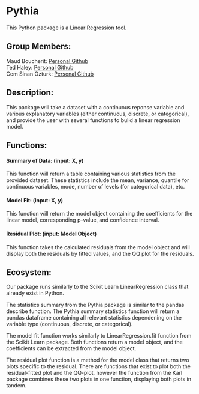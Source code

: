 # Pythia
This Python package is a Linear Regression tool.

## Group Members:
Maud Boucherit:  [Personal Github](https://github.com/MaudBoucherit)  
Ted Haley: [Personal Github](https://github.com/TedHaley)  
Cem Sinan Ozturk:  [Personal Github](https://github.com/cemsinano)  

## Description:
This package will take a dataset with a continuous reponse variable and various explanatory variables (either continuous, discrete, or categorical), and provide the user with several functions to bulid a linear regression model. 

## Functions:  
#### Summary of Data: (input: X, y)    
This function will return a table containing various statistics from the provided dataset. These statistics include the mean, variance, quantile for continuous variables, mode, number of levels (for categorical data), etc. 

#### Model Fit: (input: X, y)  
This function will return the model object containing the coefficients for the linear model, corresponding p-value, and confidence interval.

#### Residual Plot: (input: Model Object) 
This function takes the calculated residuals from the model object and will display both the residuals by fitted values, and the QQ plot for the residuals.

## Ecosystem:
Our package runs similarly to the Scikit Learn LinearRegression class that already exist in Python.

The statistics summary from the Pythia package is similar to the pandas describe function. The Pythia summary statistics function will return a pandas dataframe containing all relevant statistics dependening on the variable type (continuous, discrete, or categorical).

The model fit function works similarly to LinearRegression.fit function from the Scikit Learn package. Both functions return a model object, and the coefficients can be extracted from the model object. 

The residual plot function is a method for the model class that returns two plots specific to the residual. There are functions that exist to plot both the residual-fitted plot and the QQ-plot, however the function from the Karl package combines these two plots in one function, displaying both plots in tandem. 

